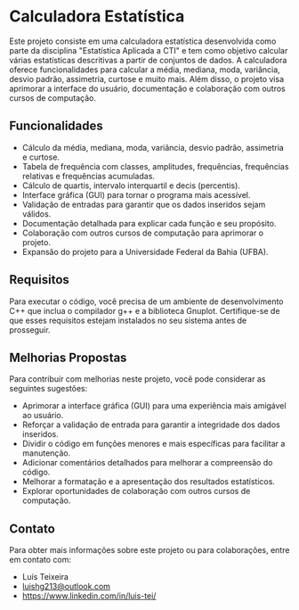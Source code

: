 # Calculadora Estatística

Este projeto consiste em uma calculadora estatística desenvolvida como parte da disciplina "Estatística Aplicada a CTI" e tem como objetivo calcular várias estatísticas descritivas a partir de conjuntos de dados. A calculadora oferece funcionalidades para calcular a média, mediana, moda, variância, desvio padrão, assimetria, curtose e muito mais. Além disso, o projeto visa aprimorar a interface do usuário, documentação e colaboração com outros cursos de computação.

## Funcionalidades

- Cálculo da média, mediana, moda, variância, desvio padrão, assimetria e curtose.
- Tabela de frequência com classes, amplitudes, frequências, frequências relativas e frequências acumuladas.
- Cálculo de quartis, intervalo interquartil e decis (percentis).
- Interface gráfica (GUI) para tornar o programa mais acessível.
- Validação de entradas para garantir que os dados inseridos sejam válidos.
- Documentação detalhada para explicar cada função e seu propósito.
- Colaboração com outros cursos de computação para aprimorar o projeto.
- Expansão do projeto para a Universidade Federal da Bahia (UFBA).

## Requisitos

Para executar o código, você precisa de um ambiente de desenvolvimento C++ que inclua o compilador g++ e a biblioteca Gnuplot. Certifique-se de que esses requisitos estejam instalados no seu sistema antes de prosseguir.

## Melhorias Propostas

Para contribuir com melhorias neste projeto, você pode considerar as seguintes sugestões:

- Aprimorar a interface gráfica (GUI) para uma experiência mais amigável ao usuário.
- Reforçar a validação de entrada para garantir a integridade dos dados inseridos.
- Dividir o código em funções menores e mais específicas para facilitar a manutenção.
- Adicionar comentários detalhados para melhorar a compreensão do código.
- Melhorar a formatação e a apresentação dos resultados estatísticos.
- Explorar oportunidades de colaboração com outros cursos de computação.

## Contato

Para obter mais informações sobre este projeto ou para colaborações, entre em contato com:

- Luís Teixeira
- luishg213@outlook.com
- https://www.linkedin.com/in/luis-tei/
